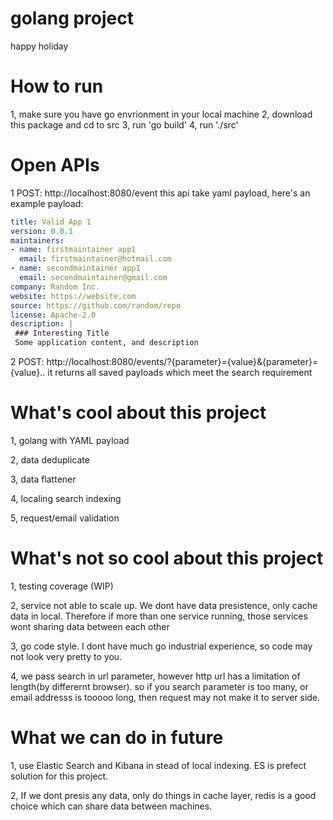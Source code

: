 # golang project
happy holiday
# How to run 
1, make sure you have go envrionment in your local machine
2, download this package and cd to src
3, run 'go build'
4, run './src'
# Open APIs
1  POST: http://localhost:8080/event
this api take yaml payload, here's an example payload:
```yaml
title: Valid App 1
version: 0.0.1
maintainers:
- name: firstmaintainer app1
  email: firstmaintainer@hotmail.com
- name: secondmaintainer app1
  email: secondmaintainer@gmail.com
company: Random Inc.
website: https://website.com
source: https://github.com/random/repo
license: Apache-2.0
description: |
 ### Interesting Title
 Some application content, and description
``` 

2  POST: http://localhost:8080/events/?{parameter}={value}&{parameter}={value}..
it returns all saved payloads which meet the search requirement 


# What's cool about this project
1, golang with YAML payload

2, data deduplicate

3, data flattener

4, localing search indexing

5, request/email validation

# What's not so cool about this project
1, testing coverage (WIP)

2, service not able to scale up. 
    We dont have data presistence, only cache data in local. Therefore if more than one service running, those services wont sharing data between each other

3, go code style. 
    I dont have much go industrial experience, so code may not look very pretty to you.

4, we pass search in url parameter, however http url has a limitation of length(by differernt browser). so if you search parameter is too many, or email addresss is tooooo long, then request may not make it to server side.

# What we can do in future
1, use Elastic Search and Kibana in stead of local indexing. ES is prefect solution for this project.

2, If we dont presis any data, only do things in cache layer, redis is a good choice which can share data between machines.